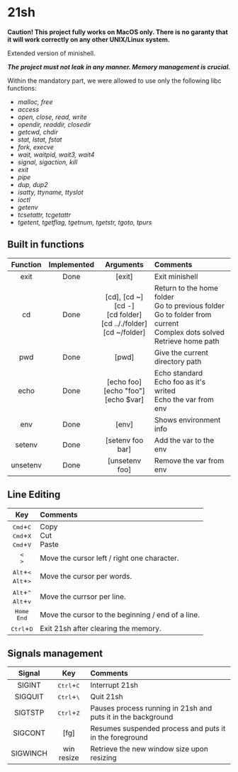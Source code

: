 # 21sh

**Caution! This project fully works on MacOS only. There is no garanty that it will work correctly on any other UNIX/Linux system.**

Extended version of minishell.

***The project must not leak in any manner. Memory management is crucial.***

Within the mandatory part, we were allowed to use only the following libc functions:
 - *malloc, free*
 - *access*
 - *open, close, read, write*
 - *opendir, readdir, closedir*
 - *getcwd, chdir*
 - *stat, lstat, fstat*
 - *fork, execve*
 - *wait, waitpid, wait3, wait4*
 - *signal, sigaction, kill*
 - *exit*
 - *pipe*
 - *dup, dup2*
 - *isatty, ttyname, ttyslot*
 - *ioctl*
 - *getenv*
 - *tcsetattr, tcgetattr*
 - *tgetent, tgetflag, tgetnum, tgetstr, tgoto, tpurs*

## Built in functions

|Function|Implemented|Arguments|Comments
|:-:|:-:|:-:|:--
|exit|Done|[exit]|Exit minishell
|cd|Done|[cd], [cd ~]<br>[cd -]<br>[cd folder]<br>[cd .././folder]<br>[cd ~/folder]|Return to the home folder<br>Go to previous folder<br>Go to folder from current<br>Complex dots solved<br>Retrieve home path
|pwd|Done|[pwd]|Give the current directory path
|echo|Done|[echo foo]<br>[echo "foo"]<br>[echo $var]|Echo standard<br>Echo foo as it's writed<br>Echo the var from env
|env|Done|[env]|Shows environment info
|setenv|Done|[setenv foo bar]|Add the var to the env
|unsetenv|Done|[unsetenv foo]|Remove the var from env

## Line Editing

Key|Comments|
:-:|:--
<kbd>Cmd</kbd>+<kbd>C</kbd><br><kbd>Cmd</kbd>+<kbd>X</kbd><br><kbd>Cmd</kbd>+<kbd>V</kbd>|Copy<br>Cut<br>Paste
<kbd><</kbd><br><kbd>></kbd>|Move the cursor left / right one character.
<kbd>Alt</kbd>+<kbd><</kbd><br><kbd>Alt</kbd>+<kbd>></kbd>|Move the cursor per words.
<kbd>Alt</kbd>+<kbd>^</kbd><br><kbd>Alt</kbd>+<kbd>v</kbd>|Move the currsor per line.
<kbd>Home</kbd><br><kbd>End</kbd>|Move the cursor to the beginning / end of a line.
<kbd>Ctrl</kbd>+<kbd>D</kbd>|Exit 21sh after clearing the memory.

## Signals management

|Signal|Key|Comments
|:-:|:-:|:--
|SIGINT|<kbd>Ctrl</kbd>+<kbd>C</kbd>|Interrupt 21sh
|SIGQUIT|<kbd>Ctrl</kbd>+<kbd>\\</kbd>|Quit 21sh
|SIGTSTP|<kbd>Ctrl</kbd>+<kbd>Z</kbd>|Pauses process running in 21sh and puts it in the background
|SIGCONT|[fg]|Resumes suspended process and puts it in the foreground
|SIGWINCH|win resize|Retrieve the new window size upon resizing
